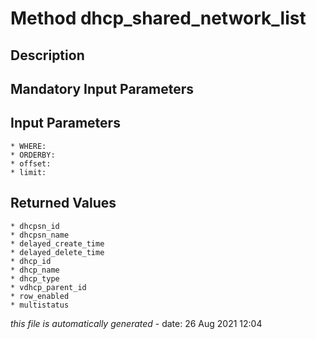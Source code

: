 # Method dhcp_shared_network_list

## Description
	

## Mandatory Input Parameters

## Input Parameters
	* WHERE:
	* ORDERBY:
	* offset:
	* limit:

## Returned Values
	* dhcpsn_id
	* dhcpsn_name
	* delayed_create_time
	* delayed_delete_time
	* dhcp_id
	* dhcp_name
	* dhcp_type
	* vdhcp_parent_id
	* row_enabled
	* multistatus


*this file is automatically generated* - date: 26 Aug 2021 12:04